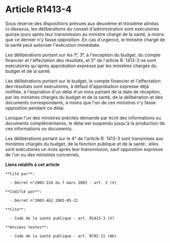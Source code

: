 # Article R1413-4

Sous réserve des dispositions prévues aux deuxième et troisième alinéas ci-dessous, les délibérations du conseil
d'administration sont exécutoires quinze jours après leur transmission au ministre chargé de la santé, à moins que ce dernier
n'y fasse opposition. En cas d'urgence, le ministre chargé de la santé peut autoriser l'exécution immédiate.

Les délibérations portant sur les 1°, 3°, à l'exception du budget, du compte financier et l'affectation des résultats, et 5°
de l'article R. 1413-3 ne sont exécutoires qu'après approbation expresse par les ministres chargés du budget et de la santé.

Les délibérations portant sur le budget, le compte financier et l'affectation des résultats sont exécutoires, à défaut
d'approbation expresse déjà notifiée, à l'expiration d'un délai d'un mois partant de la date de réception, par les ministres
chargés du budget et de la santé, de la délibération et des documents correspondants, à moins que l'un de ces ministres n'y
fasse opposition pendant ce délai.

Lorsque l'un des ministres précités demande par écrit des informations ou documents complémentaires, le délai est suspendu
jusqu'à la production de ces informations ou documents.

Les délibérations portant sur le 4° de l'article R. 1413-3 sont transmises aux ministres chargés du budget, de la fonction
publique et de la santé ; elles sont exécutoires un mois après leur transmission, sauf opposition expresse de l'un ou des
ministres concernés.

**Liens relatifs à cet article**

	**Cité par**:

	  - Décret n°2003-224 du 7 mars 2003 - art. 3 (V)

	**Codifié par**:

	  - Décret n°2003-462 2003-05-21

	**Cite**:

	  - Code de la santé publique - art. R1413-3 (V)

	**Anciens textes**:

	  - Code de la santé publique - art. R792-11 (Ab)
